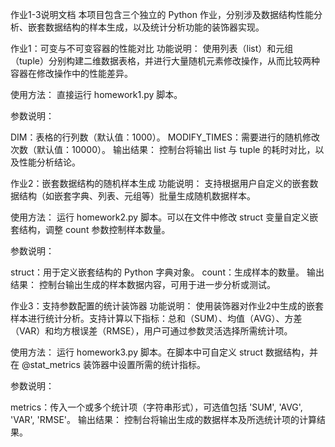 作业1-3说明文档
本项目包含三个独立的 Python 作业，分别涉及数据结构性能分析、嵌套数据结构的样本生成，以及统计分析功能的装饰器实现。

作业1：可变与不可变容器的性能对比
功能说明： 使用列表（list）和元组（tuple）分别构建二维数据表格，并进行大量随机元素修改操作，从而比较两种容器在修改操作中的性能差异。

使用方法： 直接运行 homework1.py 脚本。

参数说明：

DIM：表格的行列数（默认值：1000）。
MODIFY_TIMES：需要进行的随机修改次数（默认值：10000）。
输出结果： 控制台将输出 list 与 tuple 的耗时对比，以及性能分析结论。

作业2：嵌套数据结构的随机样本生成
功能说明： 支持根据用户自定义的嵌套数据结构（如嵌套字典、列表、元组等）批量生成随机数据样本。

使用方法： 运行 homework2.py 脚本。可以在文件中修改 struct 变量自定义嵌套结构，调整 count 参数控制样本数量。

参数说明：

struct：用于定义嵌套结构的 Python 字典对象。
count：生成样本的数量。
输出结果： 控制台输出生成的样本数据内容，可用于进一步分析或测试。

作业3：支持参数配置的统计装饰器
功能说明： 使用装饰器对作业2中生成的嵌套样本进行统计分析。支持计算以下指标：总和（SUM）、均值（AVG）、方差（VAR）和均方根误差（RMSE），用户可通过参数灵活选择所需统计项。

使用方法： 运行 homework3.py 脚本。在脚本中可自定义 struct 数据结构，并在 @stat_metrics 装饰器中设置所需的统计指标。

参数说明：

metrics：传入一个或多个统计项（字符串形式），可选值包括 'SUM', 'AVG', 'VAR', 'RMSE'。
输出结果： 控制台将输出生成的数据样本及所选统计项的计算结果。